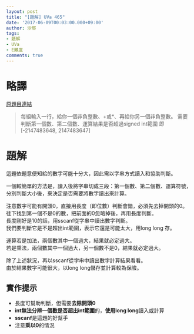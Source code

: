 ```yaml
---
layout: post
title: "[題解] UVa 465"
date: '2017-06-09T00:03:00.000+09:00'
author: 沙耶
tags:
- 題解
- UVa
- E難度
comments: true
---
```


# 略譯

[原題目連結](https://uva.onlinejudge.org/index.php?option=com_onlinejudge&Itemid=8&page=show_problem&category=24&problem=406)

> 每組輸入一行，給你一個非負整數、+或*、再給你另一個非負整數。
需要判斷第一個數、第二個數、運算結果是否超過signed int範圍
即 [-2147483648, 2147483647]


# 題解

這題依題意便知給的數字可能十分大，因此需以字串方式讀入和協助判斷。

一個較簡單的方法是，讀入後將字串切成三段：第一個數、第二個數、運算符號，  
分別判斷大小後，來決定是否需要將數字讀出來計算。

注意數字可能有開頭0，直接用長度（即位數）判斷會錯，必須先去掉開頭的0。  
往下找到第一個不是0的數，把前面的0忽略掉後，再用長度判斷。  
長度剛好是10的話，用sscanf從字串中讀出數字判斷。  
我們要判斷它是不是超出int範圍，表示它還是可能太大，用long long 存。

運算若是加法，兩個數其中一個過大，結果就必定過大。  
若是乘法，兩個數其中一個過大，另一個數不是0，結果就必定過大。

除了上述狀況，再以sscanf從字串中讀出數字計算結果看看。  
由於結果數字可能很大，以long long儲存並計算較為保險。

## 實作提示

- 長度可幫助判斷，但需要**去除開頭0**
- **int無法分辨一個數是否超出int範圍**的，**使用long long**讀入或計算
- **sscanf**是這題的好幫手
- 注意**乘以0**的情況